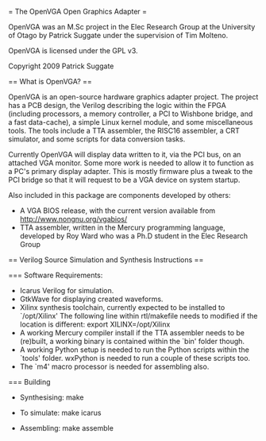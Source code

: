 =	The OpenVGA Open Graphics Adapter =

OpenVGA was an M.Sc project in the Elec Research Group at the University of Otago by Patrick Suggate under the supervision of Tim Molteno.

OpenVGA is licensed under the GPL v3.

Copyright 2009 Patrick Suggate



== What is OpenVGA? ==

OpenVGA is an open-source hardware graphics adapter project. The project has a PCB design, the Verilog describing the logic within the FPGA (including processors, a memory controller, a PCI to Wishbone bridge, and a fast data-cache), a simple Linux kernel module, and some miscellaneous tools. The tools include a TTA assembler, the RISC16 assembler, a CRT simulator, and some scripts for data conversion tasks.

Currently OpenVGA will display data written to it, via the PCI bus, on an attached VGA monitor. Some more work is needed to allow it to function as a PC's primary display adapter. This is mostly firmware plus a tweak to the PCI bridge so that it will request to be a VGA device on system startup.

Also included in this package are components developed by others:
 - A VGA BIOS release, with the current version available from http://www.nongnu.org/vgabios/
 - TTA assembler, written in the Mercury programming language, developed by Roy Ward who was a Ph.D student in the Elec Research Group



== Verilog Source Simulation and Synthesis Instructions ==

=== Software Requirements:

 - Icarus Verilog for simulation.
 - GtkWave for displaying created waveforms.
 - Xilinx synthesis toolchain, currently expected to be installed to `/opt/Xilinx'
   The following line within rtl/makefile needs to modified if the location is different:
	export XILINX=/opt/Xilinx
 - A working Mercury compiler install if the TTA assembler needs to be (re)built, a working binary is contained within the `bin' folder though.
 - A working Python setup is needed to run the Python scripts within the `tools' folder. wxPython is needed to run a couple of these scripts too.
 - The `m4' macro processor is needed for assembling also.

=== Building

 - Synthesising:
	make

 - To simulate:
	make	icarus

 - Assembling:
	make	assemble
